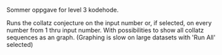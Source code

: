 Sommer oppgave for level 3 kodehode.

Runs the collatz conjecture on the input number or, if selected, on every number from 1 thru input number.
With possibilities to show all collatz sequences as an graph. (Graphing is slow on large datasets with 'Run All' selected)
